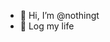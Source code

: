 - 👋 Hi, I’m @nothingt
- 👀 Log my life

<!---
nothingt/nothingt is a ✨ special ✨ repository because its `README.md` (this file) appears on your GitHub profile.
You can click the Preview link to take a look at your changes.
--->
